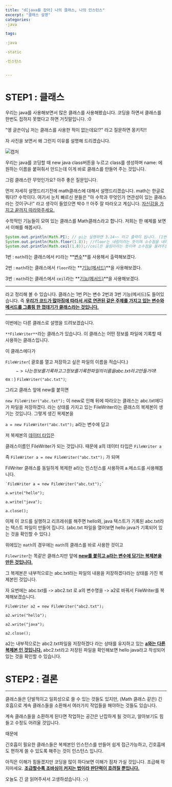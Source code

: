 ```yaml
---
title: "d[java를 잡아] 나의 클래스, 나의 인스턴스"
excerpt: "클래스 설명"
categories:
-java

tags:

-java

-static

-인스턴스


---
```


# STEP1 : 클래스

우리는 java를 사용해보면서 많은 클래스를 사용해봤습니다. 코딩을 하면서 클래스를 한번도 접하지 못했다고 하면 거짓말입니다. :0

"엥 글쓴이님 저는 클래스를 사용한 적이 없는데요!?" 라고 질문하면 몽키킥!!

자 사진을 보면서 왜 그런지 이유를 설명해 드리겠습니다.

![캡처](https://user-images.githubusercontent.com/74045426/101275352-50a71680-37e8-11eb-8b77-c00da8aa6f7c.JPG)

우리는 java를 코딩할 때 new java class버튼을 누르고 class를 생성하며 name: 에 원하는 이름을 붙혀줘서 만드는데 이게 바로 클래스를 만들어 주는 것입니다. 

그럼 클래스란 무엇인가요? 아주 좋은 질문입니다.

먼저 자세히 설명드리기전에 math클래스에 대해서 설명드리겠습니다. math는 한글로 뭐다!? 수학이다. 여기서 눈치 빠르신 분들은 "아 수학과 무엇인가 연관성이  있는 클래스라는 것이구나!" 라고 생각이 들었으면 박수 !! 아주 잘 따라오고 계십니다. <u>자신감을 가지고 끝까지 따라와주세요.</u> 

수학적인 기능들이 모여 있는 클래스를 Math클래스라고 합니다. 저희는 한 예제를 보면서 이해를 해봅시다.

```java
System.out.println(Math.PI); // pi는 실행하면 3.14~~ 라고 출력이 됩니다. (1번)
System.out.println(Math.floor(1.8)); //floor는 내림이라는 뜻이며 소수점을 내려주는 기능을 가지고 있습니다. 실행을 시켜보면 1.0으로 출력이 됩니다. (2번)
System.out.println(Math.ceil(1.8));//ceil은 올림이라는 뜻이며 소수점을 올려주는 기능을 가지고 있습니다. 실행을 시켜보면 2.0으로 출력이 됩니다. (3번)


```

1번 : `math`라는 클래스에서 `PI`라는 **<u>변수</u>**를 사용해서 출력해보겠다.

2번 : `math`라는 클래스에서 `floor`라는 **<u>기능(메서드)</u>**을 사용해보겠다.

3번 : `math`라는 클래스에서 `ceil`라는 **<u>기능(메서드)</u>**을 사용해보겠다.

---

라고 정리해 볼 수 있습니다. 클래스는 1번 PI는 변수 2번과 3번 기능(메서드)도 들어있습니다. 즉 **<u>우리가 코드가 많아짐에 따라서 서로 연관된 같은 주제를 가지고 있는 변수와 메서드를 그룹핑 한 껍데기가 클래스라는 것입니다.</u>**

---

이번에는 다른 클래스로 설명을 드려보겠습니다.

`**FileWriter**`라는 클래스가 있습니다.  이 클래스는 어떤 정보를 파일에 기록할 때 사용하는 클래스입니다. 

이 클래스에다가 

`FileWriter`( 괄호를 열고 저장하고 싶은 파일의 이름을 적습니다.) 
$$
-> 나는 정보를 기록하고 그 정보를 기록한 파일의 이름을 abc.txt라고 만들거야!
$$
ex : ) `FileWriter("abc.txt")`;

그리고 클래스 앞에 new를 붙히면 

`new FileWriter("abc.txt");` 이 new로 인해 뒤에 따라오는 클래스는 abc.txt에다가 파일을 저장하겠다. 라는 상태를 가지고 있는 FileWriter라는 클래스의 복제본이 생기는 것입니다. 그렇게 생긴 복제본을 

`a = new FileWriter("abc.txt");` a라는 변수에 담고

저 복제본의 <u>데이터 타입</u>은 

클래스이름인 FileWriter가 되는 것입니다.  때문에 a의 데이터 타입은 `FileWriter a`

즉 `FileWriter a = new FileWriter("abc.txt");` 가 되며 

FilWriter 클래스를 동일하게 복제한 a라는 인스턴스를 사용하여 a.메소드를 사용해봅니다.

```
`FileWriter a = new FileWriter("abc.txt");`

a.write("hello");

a.write("java");

a.close();
```

이제 이 코드를 실행하고 리프레쉬를 해주면  hello와, java 텍스트가 기록된 abc.txt라는 텍스트 파일이 만들어 집니다.  (abc.txt 파일을 열어보면 hello java가 기록되어 있는 것을 확인할 수 있다.)

위에있는 `math`의 경우에는 `math`의 클래스를 바로 사용한 것이고

`Filewriter`는 똑같은 클래스지만 앞에 **<u>new를 붙히고 a라는 변수에 담기는 복제본을 만든 것입니다.</u>** 

그 복제본은 내부적으로는 abc.txt라는 파일의 내용을 저장하겠다라는 상태를 가진 복제본인 것입니다. 

자 요번에는 abc.txt를 -> abc2.txt 로 a의 변수명을 -> a2로 바꿔서 FileWriter를 복제해보겠습니다.

```
FileWriter a2 = new FileWriter("abc2.txt");

a2.write("hello");

a2.write("java");

a2.close();
```

a2는 내부적으로는 abc2.txt파일을 저장하겠다 라는 상태를 유지하고 있는 <u>**a와는 다른 복제본 인 것입니다.**</u> abc2.txt라고 저장된 파일을 확인해보면 hello java라고 작성되어 있는 것을 확인할 수 있습니다. 

# STEP2 : 결론

---

클래스들은 단발적이고 일회성으로 쓸 수 있는 것들도 있지만, (Math 클래스 같은)
긴 호흡으로 계속 클래스들을 소환해서 여러가지 작업들을 해야하는 것들도 있습니다.

계속 클래스들을 소환하게 된다면 작업하는 공간은 난잡하게 될 것이고, 알아보기도 힘들고
수정도 어려울 것입니다.

때문에 

긴호흡이 필요한 클래스들은 복제본인 인스턴스를 만들어 쉽게 접근가능하고, 긴호흡에도 편하게 쓸 수 있도록 해주는 것이 인스턴스 입니다.

아직은 이해가 힘들겠지만 코딩을 많이 하다보면 이해가 점차 가실 것입니다. 조급해 하지마세요. **<u>조급할수록 조바심이 커지는 법이라 판단력이 흐려질 뿐입니다.</u>** 

오늘도 긴 글 읽어주셔서 고생하셨습니다. :-)

